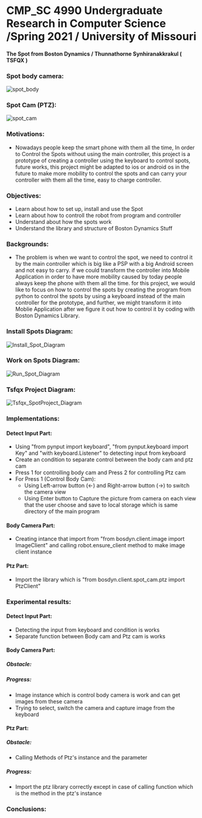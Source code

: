 # CMP_SC 4990 Undergraduate Research in Computer Science /Spring 2021 / University of Missouri 
#### The Spot from Boston Dynamics / Thunnathorne Synhiranakkrakul ( TSFQX ) 

### Spot body camera:
![spot_body](https://user-images.githubusercontent.com/49804761/117091110-eacfa400-ad1f-11eb-9dbb-e38d3e4c62f7.jpeg)

### Spot Cam (PTZ):
![spot_cam](https://user-images.githubusercontent.com/49804761/117091165-0c309000-ad20-11eb-9555-f0053f610bef.jpeg)



### Motivations:
- Nowadays people keep the smart phone with them all the time, In order to Control the Spots without using the main controller, this project is a prototype of creating a controller using the keyboard to control spots, future works, this project might be adapted to ios or android os in the future to make more mobility to control the spots and can carry your controller with them all the time, easy to charge controller.


### Objectives:
- Learn about how to set up, install and use the Spot 
- Learn about how to controll the robot from program and controller
- Understand about how the spots work
- Understand the library and structure of Boston Dynamics Stuff

### Backgrounds:
- The problem is when we want to control the spot, we need to control it by the main controller which is big like a PSP with a big Android screen and not easy to carry. if we could transform the controller into Mobile Application in order to have more mobility caused by today people always keep the phone with them all the time. for this project, we would like to focus on how to control the spots by creating the program from python to control the spots by using a keyboard instead of the main controller for the prototype, and further, we might transform it into Moblie Application after we figure it out how to control it by coding with Boston Dynamics Library.


### Install Spots Diagram:
![Install_Spot_Diagram](https://user-images.githubusercontent.com/49804761/117063358-539c2980-acea-11eb-8e15-ffaea315e7af.jpg)

### Work on Spots Diagram:
![Run_Spot_Diagram](https://user-images.githubusercontent.com/49804761/117063418-6ca4da80-acea-11eb-9705-064c116ab8a0.jpg)


### Tsfqx Project Diagram:
![Tsfqx_SpotProject_Diagram](https://user-images.githubusercontent.com/49804761/117087850-57de3c00-ad16-11eb-9857-64dad4b07eda.jpg)

### Implementations:
#### Detect Input Part:
- Using "from pynput import keyboard", "from pynput.keyboard import Key" and "with keyboard.Listener" to detecting input from keyboard 
- Create an condition to separate control between the body cam and ptz cam
- Press 1 for controlling body cam and Press 2 for controlling Ptz cam
- For Press 1 (Control Body Cam): 
  - Using Left-arrow button (<-) and Right-arrow button (->) to switch the camera view
  - Using Enter button to Capture the picture from camera on each view that the user choose and save to local storage which is same directory of the main program
#### Body Camera Part:
- Creating intance that import from "from bosdyn.client.image import ImageClient" and calling robot.ensure_client method to make image client instance
#### Ptz Part:
- Import the library which is "from bosdyn.client.spot_cam.ptz import PtzClient"


### Experimental results:
#### Detect Input Part:
- Detecting the input from keyboard and condition is works
- Separate function between Body cam and Ptz cam is works
#### Body Camera Part:
##### Obstacle:
##### Progress:
  - Image instance which is control body camera is work and can get images from these camera
  - Trying to select, switch the camera and capture image from the keyboard 
#### Ptz Part:
##### Obstacle:
   -  Calling Methods of Ptz's instance and the parameter
##### Progress:
   -  Import the ptz library correctly except in case of calling function which is the method in the ptz's instance


### Conclusions:

